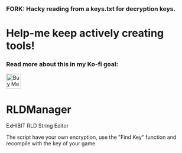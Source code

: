 ### FORK: Hacky reading from a keys.txt for decryption keys.
# Help-me keep actively creating tools!
### Read more about this in my Ko-fi goal:
<a href='https://ko-fi.com/Z8Z231I4Z' target='_blank'><img height='40' style='border:0px;height:40px;' src='https://cdn.ko-fi.com/cdn/kofi1.png?v=2' border='0' alt='Buy Me a Coffee at ko-fi.com' /></a>

# RLDManager
ExHIBIT RLD String Editor

The script have your own encryption, use the "Find Key" function and recompile with the key of your game.
